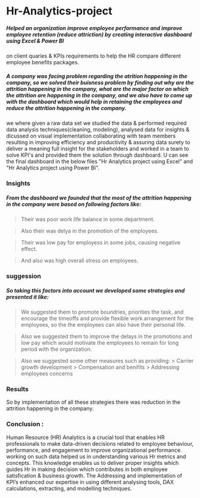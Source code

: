 # Hr-Analytics-project
##### Helped an organization improve employee performance and improve employee retention (reduce attriction) by creating interactive dashboard using Excel & Power BI 
on client quaries & KPIs requirements to help the HR compare different employee benefits packages.

##### A company was facing problem regarding the atrition happening in the company, so we solved their buisness problem by finding out why are the attrition happening in the company, what are the major factor on which the attrition are happening in the company, and we also have to come up with the dashboard which would help in retaining the employees and reduce the attrition happening in the company.  

we where given a raw data set we studied the data & performed required data analysis techniques(cleaning, modeling),
analysed data for insights & dicussed on visual implementation collaborating with team members resulting in improving efficiency and productivity & assuring data surety 
to deliver a meaning full insight for the stakeholders and worked in a team to solve KPI's and provided them the solution through dashboard.
U can see the final dashboard in the below files "Hr Analytics project using Excel" and "Hr Analytics project using Power BI".

### Insights
##### From the dashboard we founded that the most of the attrition happening in the company were based on following factors like:

> Their was poor work life balance in some department.

> Also their was delya in the promotion of the employees.

> Their was low pay for employess in some jobs, causing negative effect.

> And also was high overall stress on employees.

 ### suggession
 ##### So taking this factors into account we developed some strategies and presented it like:

> We suggested them to promote boundries, priorities the task, and encourage the timeoffs and provide flexible work arrangement for the employees, so the the employees can also have their personal life.

> Also we suggested them to improve the delays in the promotions and low pay which would motivate the employees to remain for long period with the organization.

> Also we suggested some other measures such as providing:
         > Carrier growth development
         > Compensation and benifits
         > Addressing employees concerns

 ### Results
 So by implementation of all these strategies there was reduction in the attrition happening in the company.
   

### Conclusion :
Human Resource (HR) Analytics is a crucial tool that enables HR professionals to make data-driven decisions related to employee behaviour, performance, 
and engagement to improve organizational performance. working on such data helped us in understanding various Hr metrics and concepts. This knowledge 
enables us to deliver proper insights which guides Hr in making decision which contributes in both employee satisfication & business growth.
The Addressing and implementation of KPI’s enhanced our expertise in using different analysing tools, DAX calculations, extracting, and modelling techniques.   



